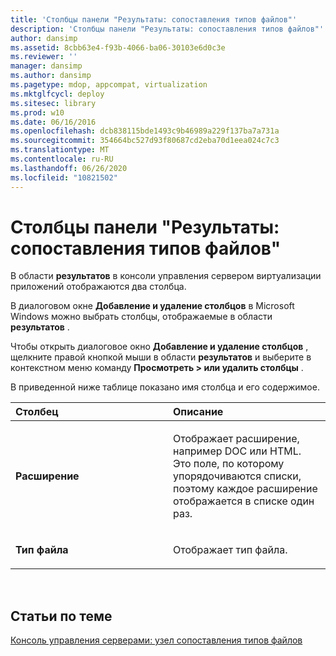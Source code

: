 ```yaml
---
title: 'Столбцы панели "Результаты: сопоставления типов файлов"'
description: 'Столбцы панели "Результаты: сопоставления типов файлов"'
author: dansimp
ms.assetid: 8cbb63e4-f93b-4066-ba06-30103e6d0c3e
ms.reviewer: ''
manager: dansimp
ms.author: dansimp
ms.pagetype: mdop, appcompat, virtualization
ms.mktglfcycl: deploy
ms.sitesec: library
ms.prod: w10
ms.date: 06/16/2016
ms.openlocfilehash: dcb838115bde1493c9b46989a229f137ba7a731a
ms.sourcegitcommit: 354664bc527d93f80687cd2eba70d1eea024c7c3
ms.translationtype: MT
ms.contentlocale: ru-RU
ms.lasthandoff: 06/26/2020
ms.locfileid: "10821502"
---
```

# Столбцы панели "Результаты: сопоставления типов файлов"


В области **результатов** в консоли управления сервером виртуализации приложений отображаются два столбца.

В диалоговом окне **Добавление и удаление столбцов** в Microsoft Windows можно выбрать столбцы, отображаемые в области **результатов** .

Чтобы открыть диалоговое окно **Добавление и удаление столбцов** , щелкните правой кнопкой мыши в области **результатов** и выберите в контекстном меню команду **Просмотреть &gt; или удалить столбцы** .

В приведенной ниже таблице показано имя столбца и его содержимое.

<table>
<colgroup>
<col width="50%" />
<col width="50%" />
</colgroup>
<thead>
<tr class="header">
<th align="left">Столбец</th>
<th align="left">Описание</th>
</tr>
</thead>
<tbody>
<tr class="odd">
<td align="left"><p><strong>Расширение</strong></p></td>
<td align="left"><p>Отображает расширение, например DOC или HTML. Это поле, по которому упорядочиваются списки, поэтому каждое расширение отображается в списке один раз.</p></td>
</tr>
<tr class="even">
<td align="left"><p><strong>Тип файла</strong></p></td>
<td align="left"><p>Отображает тип файла.</p></td>
</tr>
</tbody>
</table>

 

## Статьи по теме


[Консоль управления серверами: узел сопоставления типов файлов](server-management-console-file-type-associations-node.md)

 

 





